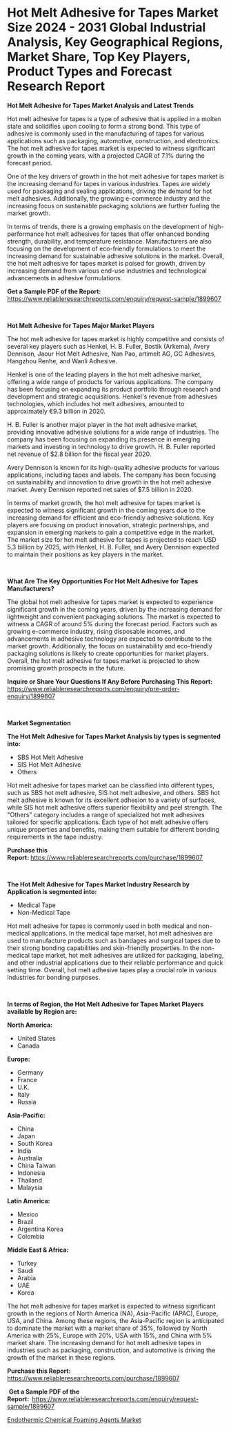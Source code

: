 <p><h1>Hot Melt Adhesive for Tapes Market Size 2024 - 2031 Global Industrial Analysis, Key Geographical Regions, Market Share, Top Key Players, Product Types and Forecast Research Report</h1></p><p><strong>Hot Melt Adhesive for Tapes Market Analysis and Latest Trends</strong></p>
<p><p>Hot melt adhesive for tapes is a type of adhesive that is applied in a molten state and solidifies upon cooling to form a strong bond. This type of adhesive is commonly used in the manufacturing of tapes for various applications such as packaging, automotive, construction, and electronics. The hot melt adhesive for tapes market is expected to witness significant growth in the coming years, with a projected CAGR of 7.1% during the forecast period.</p><p>One of the key drivers of growth in the hot melt adhesive for tapes market is the increasing demand for tapes in various industries. Tapes are widely used for packaging and sealing applications, driving the demand for hot melt adhesives. Additionally, the growing e-commerce industry and the increasing focus on sustainable packaging solutions are further fueling the market growth.</p><p>In terms of trends, there is a growing emphasis on the development of high-performance hot melt adhesives for tapes that offer enhanced bonding strength, durability, and temperature resistance. Manufacturers are also focusing on the development of eco-friendly formulations to meet the increasing demand for sustainable adhesive solutions in the market. Overall, the hot melt adhesive for tapes market is poised for growth, driven by increasing demand from various end-use industries and technological advancements in adhesive formulations.</p></p>
<p><strong>Get a Sample PDF of the Report:&nbsp;</strong> <a href="https://www.reliableresearchreports.com/enquiry/request-sample/1899607">https://www.reliableresearchreports.com/enquiry/request-sample/1899607</a></p>
<p>&nbsp;</p>
<p><strong>Hot Melt Adhesive for Tapes Major Market Players</strong></p>
<p><p>The hot melt adhesive for tapes market is highly competitive and consists of several key players such as Henkel, H. B. Fuller, Bostik (Arkema), Avery Dennison, Jaour Hot Melt Adhesive, Nan Pao, artimelt AG, GC Adhesives, Hangzhou Renhe, and Wanli Adhesive. </p><p>Henkel is one of the leading players in the hot melt adhesive market, offering a wide range of products for various applications. The company has been focusing on expanding its product portfolio through research and development and strategic acquisitions. Henkel's revenue from adhesives technologies, which includes hot melt adhesives, amounted to approximately €9.3 billion in 2020.</p><p>H. B. Fuller is another major player in the hot melt adhesive market, providing innovative adhesive solutions for a wide range of industries. The company has been focusing on expanding its presence in emerging markets and investing in technology to drive growth. H. B. Fuller reported net revenue of $2.8 billion for the fiscal year 2020.</p><p>Avery Dennison is known for its high-quality adhesive products for various applications, including tapes and labels. The company has been focusing on sustainability and innovation to drive growth in the hot melt adhesive market. Avery Dennison reported net sales of $7.5 billion in 2020.</p><p>In terms of market growth, the hot melt adhesive for tapes market is expected to witness significant growth in the coming years due to the increasing demand for efficient and eco-friendly adhesive solutions. Key players are focusing on product innovation, strategic partnerships, and expansion in emerging markets to gain a competitive edge in the market. The market size for hot melt adhesive for tapes is projected to reach USD 5.3 billion by 2025, with Henkel, H. B. Fuller, and Avery Dennison expected to maintain their positions as key players in the market.</p></p>
<p>&nbsp;</p>
<p><strong>What Are The Key Opportunities For Hot Melt Adhesive for Tapes Manufacturers?</strong></p>
<p><p>The global hot melt adhesive for tapes market is expected to experience significant growth in the coming years, driven by the increasing demand for lightweight and convenient packaging solutions. The market is expected to witness a CAGR of around 5% during the forecast period. Factors such as growing e-commerce industry, rising disposable incomes, and advancements in adhesive technology are expected to contribute to the market growth. Additionally, the focus on sustainability and eco-friendly packaging solutions is likely to create opportunities for market players. Overall, the hot melt adhesive for tapes market is projected to show promising growth prospects in the future.</p></p>
<p><strong>Inquire or Share Your Questions If Any Before Purchasing This Report:</strong> <a href="https://www.reliableresearchreports.com/enquiry/pre-order-enquiry/1899607">https://www.reliableresearchreports.com/enquiry/pre-order-enquiry/1899607</a></p>
<p>&nbsp;</p>
<p><strong>Market Segmentation</strong></p>
<p><strong>The Hot Melt Adhesive for Tapes Market Analysis by types is segmented into:</strong></p>
<p><ul><li>SBS Hot Melt Adhesive</li><li>SIS Hot Melt Adhesive</li><li>Others</li></ul></p>
<p><p>Hot melt adhesive for tapes market can be classified into different types, such as SBS hot melt adhesive, SIS hot melt adhesive, and others. SBS hot melt adhesive is known for its excellent adhesion to a variety of surfaces, while SIS hot melt adhesive offers superior flexibility and peel strength. The "Others" category includes a range of specialized hot melt adhesives tailored for specific applications. Each type of hot melt adhesive offers unique properties and benefits, making them suitable for different bonding requirements in the tape industry.</p></p>
<p><strong>Purchase this Report:&nbsp;</strong><a href="https://www.reliableresearchreports.com/purchase/1899607">https://www.reliableresearchreports.com/purchase/1899607</a></p>
<p>&nbsp;</p>
<p><strong>The Hot Melt Adhesive for Tapes Market Industry Research by Application is segmented into:</strong></p>
<p><ul><li>Medical Tape</li><li>Non-Medical Tape</li></ul></p>
<p><p>Hot melt adhesive for tapes is commonly used in both medical and non-medical applications. In the medical tape market, hot melt adhesives are used to manufacture products such as bandages and surgical tapes due to their strong bonding capabilities and skin-friendly properties. In the non-medical tape market, hot melt adhesives are utilized for packaging, labeling, and other industrial applications due to their reliable performance and quick setting time. Overall, hot melt adhesive tapes play a crucial role in various industries for bonding purposes.</p></p>
<p>&nbsp;</p>
<p><strong>In terms of Region, the Hot Melt Adhesive for Tapes Market Players available by Region are:</strong></p>
<p>
    <p> <strong> North America: </strong>
        <ul>
            <li>United States</li>
            <li>Canada</li>
        </ul>
        </p> 
    <p> <strong> Europe: </strong>
        <ul>
            <li>Germany</li>
            <li>France</li>
            <li>U.K.</li>
            <li>Italy</li>
            <li>Russia</li>
        </ul>
        </p> 
    <p> <strong> Asia-Pacific: </strong>
        <ul>
            <li>China</li>
            <li>Japan</li>
            <li>South Korea</li>
            <li>India</li>
            <li>Australia</li>
            <li>China Taiwan</li>
            <li>Indonesia</li>
            <li>Thailand</li>
            <li>Malaysia</li>
        </ul>
        </p> 
    <p> <strong> Latin America: </strong>
        <ul>
            <li>Mexico</li>
            <li>Brazil</li>
            <li>Argentina Korea</li>
            <li>Colombia</li>
        </ul>
        </p> 
    <p> <strong> Middle East & Africa: </strong>
        <ul>
            <li>Turkey</li>
            <li>Saudi</li>
            <li>Arabia</li>
            <li>UAE</li>
            <li>Korea</li>
        </ul>
    </p>
    </p>
<p><p>The hot melt adhesive for tapes market is expected to witness significant growth in the regions of North America (NA), Asia-Pacific (APAC), Europe, USA, and China. Among these regions, the Asia-Pacific region is anticipated to dominate the market with a market share of 35%, followed by North America with 25%, Europe with 20%, USA with 15%, and China with 5% market share. The increasing demand for hot melt adhesive tapes in industries such as packaging, construction, and automotive is driving the growth of the market in these regions.</p></p>
<p><strong>Purchase this Report: </strong><a href="https://www.reliableresearchreports.com/purchase/1899607">https://www.reliableresearchreports.com/purchase/1899607</a></p>
<p>&nbsp;<strong>Get a Sample PDF of the Report:&nbsp;&nbsp;</strong><a href="https://www.reliableresearchreports.com/enquiry/request-sample/1899607">https://www.reliableresearchreports.com/enquiry/request-sample/1899607</a></p>
<p><strong></strong></p>
<p><p><a href="https://github.com/Glendatilghmankmgz0rbhwpy/Market-Research-Report-List-1/blob/main/endothermic-chemical-foaming-agents-market.md">Endothermic Chemical Foaming Agents Market</a></p></p>